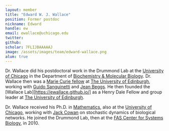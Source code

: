 ```yaml
---
layout: member
title: "Edward W. J. Wallace"
position: Former postdoc
nickname: Edward
handle: ew
email: ewallace@uchicago.edu
twitter: 
github: 
scholar: 7FLIJBAAAAAJ
image: /assets/images/team/edward-wallace.png
alum: true
---
```

Dr. Wallace did his postdoctoral work in the Drummond Lab at the [University of Chicago] in the Department of [Biochemistry & Molecular Biology]. Dr. Wallace then was a [Marie Curie fellow](http://ec.europa.eu/research/mariecurieactions/) at [The University of Edinburgh](http://www.ed.ac.uk/home), working with [Guido Sanguinetti](http://homepages.inf.ed.ac.uk/gsanguin/) and [Jean Beggs](http://beggs.bio.ed.ac.uk/). He then founded the [Wallace Lab][https://ewallace.github.io/] as a Henry Dale Fellow and group leader at [The University of Edinburgh](http://www.ed.ac.uk/home).

Dr. Wallace received his Ph.D. in [Mathematics](UCMath), also at the [University of Chicago], working with [Jack Cowan](http://neuroscience.uchicago.edu/?p=neuro/profile&id=63) on stochastic dynamics of biological networks. He joined the Drummond Lab, then at the [FAS Center for Systems Biology](http://sysbio.harvard.edu/home), in 2010.

[Biochemistry & Molecular Biology]: http://bmb.uchospitals.edu
[Department of Human Genetics]: http://genes.uchicago.edu
[UCMath]: http://math.uchicago.edu/
[University of Chicago]: http://www.uchicago.edu

 


